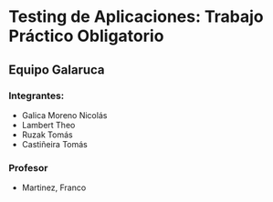 # Testing de Aplicaciones: Trabajo Práctico Obligatorio

## Equipo Galaruca

### Integrantes:
- Galica Moreno Nicolás
- Lambert Theo
- Ruzak Tomás
- Castiñeira Tomás

### Profesor
- Martinez, Franco
